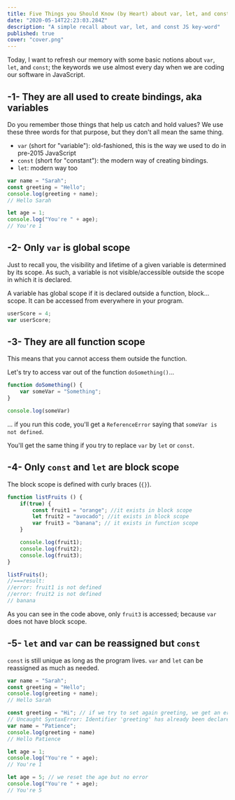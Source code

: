 ```yaml
---
title: Five Things you Should Know (by Heart) about var, let, and const in JavaScript
date: "2020-05-14T22:23:03.284Z"
description: "A simple recall about var, let, and const JS key-word"
published: true
cover: "cover.png"
---
```


Today, I want to refresh our memory with some basic notions about `var`, `let`, and `const`; the keywords we use almost every day when we are coding our software in JavaScript.

## -1- They are all used to create bindings, aka variables

Do you remember those things that help us catch and hold values? We use these three words for that purpose, but they don't all mean the same thing.
* `var` (short for "variable"): old-fashioned, this is the way we used to do in pre-2015 JavaScript
* `const` (short for "constant"): the modern way of creating bindings. 
* `let`: modern way too

```javascript
var name = "Sarah";
const greeting = "Hello";
console.log(greeting + name);
// Hello Sarah

let age = 1;
console.log("You're " + age);
// You're 1

```

## -2- Only `var` is global scope
Just to recall you, the visibility and lifetime of a given variable is determined by its scope. As such, a variable is not visible/accessible outside the scope in which it is declared.

A variable has global scope if it is declared outside a function, block... scope. It can be accessed from everywhere in your program.

```javascript
userScore = 4;
var userScore;
```

## -3- They are all function scope
This means that you cannot access them outside the function.

Let's try to access var out of the function `doSomething()`...

```js
function doSomething() {
    var someVar = "Something";
}

console.log(someVar)
```
... if you run this code, you'll get a `ReferenceError` saying that `someVar is not defined`.

You'll get the same thing if you try to replace `var` by `let` or `const`.

## -4- Only `const` and `let` are block scope

The block scope is defined with curly braces (`{}`).

```js
function listFruits () {
    if(true) {
        const fruit1 = "orange"; //it exists in block scope
        let fruit2 = "avocado"; //it exists in block scope
        var fruit3 = "banana"; // it exists in function scope
    }

    console.log(fruit1);
    console.log(fruit2);
    console.log(fruit3);
}

listFruits();
//===result:
//error: fruit1 is not defined
//error: fruit2 is not defined
// banana
```
As you can see in the code above, only `fruit3` is accessed; because `var` does not have block scope.   

## -5- `let` and `var` can be reassigned but `const`

`const` is still unique as long as the program lives. `var` and `let` can be reassigned as much as needed.


```javascript
var name = "Sarah";
const greeting = "Hello";
console.log(greeting + name);
// Hello Sarah

const greeting = "Hi"; // if we try to set again greeting, we get an error
// Uncaught SyntaxError: Identifier 'greeting' has already been declared
var name = "Patience";
console.log(greeting + name)
// Hello Patience

let age = 1;
console.log("You're " + age);
// You're 1

let age = 5; // we reset the age but no error
console.log("You're " + age);
// You're 5
```